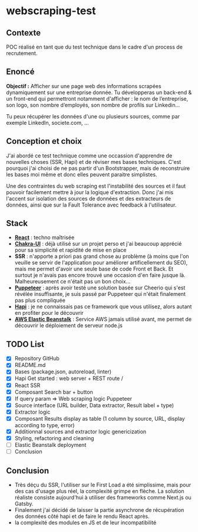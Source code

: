 # webscraping-test

## Contexte
POC réalisé en tant que du test technique dans le cadre d'un process de recrutement.

## Enoncé
**Objectif :** Afficher sur une page web des informations scrapées dynamiquement sur une entreprise donnée.
Tu développeras un back-end & un front-end qui permettront notamment d'afficher : le nom de l’entreprise, son logo, son nombre d’employés, son nombre de profils sur Linkedin…

Tu peux récupérer les données d'une ou plusieurs sources, comme par exemple LinkedIn, societe.com, …

## Conception et choix
J'ai abordé ce test technique comme une occassion d'apprendre de nouvelles choses (SSR, Hapi) et de réviser mes bases techniques. C'est pourquoi j'ai choisi de ne pas partir d'un Bootstrapper, mais de reconstruire les bases moi même et donc elles peuvent paraitre simplistes. 

Une des contraintes du web scraping est l'instabilité des sources et il faut pouvoir facilement mettre à jour la logique d'extraction. Donc j'ai mis l'accent sur isolation des sources de données et des extracteurs de données, ainsi que sur la Fault Tolerance avec feedback à l'utilisateur.

## Stack
- **[React](https://reactjs.org/)** : techno maîtrisée
- **[Chakra-UI](https://chakra-ui.com/)** : déjà utilisé sur un projet perso et j'ai beaucoup apprécié pour sa simplicité et rapidité de mise en place
- **SSR** : n'apporte a priori pas grand chose au problème (à moins que l'on veuille se servir de l'application pour améliorer artificellement du SEO), mais me permet d'avoir une seule base de code Front et Back. Et surtout je n'avais pas encore trouvé une occasion d'en faire jusque là. Malheureusement ce n'était pas un bon choix...
- **[Puppeteer](https://github.com/puppeteer/puppeteer)** : après avoir testé une solution basée sur Cheerio qui s'est révélée insuffisante, je suis passé par Puppeteer qui n'était finalement pas plus compliquée
- **[Hapi](https://hapi.dev/)** : je ne connaissais pas ce framework que vous utilisez, alors autant en profiter pour le découvrir
- **[AWS Elastic Beanstalk](https://aws.amazon.com/fr/elasticbeanstalk/)** : Service AWS jamais utilisé avant, me permet de découvrir le déploiement de serveur node.js

## TODO List
- [x] Repository GitHub
- [x] README.md
- [x] Bases (package.json, autoreload, linter)
- [x] Hapi Get started : web server + REST route /
- [x] React SSR
- [x] Composant Search bar + button 
- [x] If query param => Web scraping logic Puppeteer
- [x] Source interface (URL builder, Data extractor, Result label + type)  
- [x] Extractor logic
- [x] Composant Results display as table (1 column by source, URL, display according to type, error)
- [x] Additionnal sources and extractor logic genericization
- [x] Styling, refactoring and cleaning
- [ ] Elastic Beanstalk deployment
- [ ] Conclusion

## Conclusion
- Très déçu du SSR, l'utiliser sur le First Load a été simplissime, mais pour des cas d'usage plus réel, la complexité grimpe en flèche. La solution réaliste consiste aujourd'hui à utiliser des frameworks comme Next.js ou Gatsby.
- Finalement j'ai décidé de laisser la partie asynchrone de récupération des données côté hapi et de faire le rendu React après. 
- la complexité des modules en JS et de leur incompatibilité